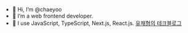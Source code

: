 - 👋 Hi, I’m @chaeyoo
- 👀 I’m a web frontend developer.
- 🌱 I use JavaScript, TypeScript, Next.js, React.js.
[유채형의 테크블로그](https://chaeyoo.github.io/)
<!---
chaeyoo/chaeyoo is a ✨ special ✨ repository because its `README.md` (this file) appears on your GitHub profile.
You can click the Preview link to take a look at your changes.
--->

